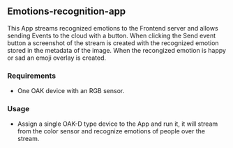 ## Emotions-recognition-app

This App streams recognized emotions to the Frontend server and allows sending Events to the cloud with a button. When clicking the Send event button a screenshot of the stream is created with the recognized emotion stored in the metadata of the image. When the recongized emotion is happy or sad an emoji overlay is created.

### Requirements 
- One OAK device with an RGB sensor.

### Usage 
- Assign a single OAK-D type device to the App and run it, it will stream from the color sensor and recognize emotions of people over the stream.
